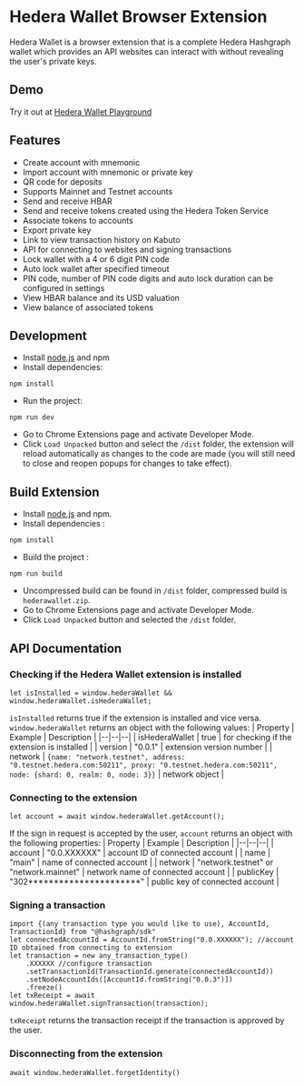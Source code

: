 # Hedera Wallet Browser Extension

Hedera Wallet is a browser extension that is a complete Hedera Hashgraph wallet which provides an API websites can interact with without revealing the user's private keys.

## Demo

Try it out at [Hedera Wallet Playground](https://hedera-wallet-playground.web.app/#/)

## Features

- Create account with mnemonic
- Import account with mnemonic or private key
- QR code for deposits
- Supports Mainnet and Testnet accounts
- Send and receive HBAR
- Send and receive tokens created using the Hedera Token Service
- Associate tokens to accounts
- Export private key
- Link to view transaction history on Kabuto
- API for connecting to websites and signing transactions
- Lock wallet with a 4 or 6 digit PIN code
- Auto lock wallet after specified timeout
- PIN code, number of PIN code digits and auto lock duration can be configured in settings
- View HBAR balance and its USD valuation
- View balance of associated tokens

## Development

- Install [node.js](https://nodejs.org/) and npm
- Install dependencies:

```
npm install
```

- Run the project:

```
npm run dev
```

- Go to Chrome Extensions page and activate Developer Mode.
- Click `Load Unpacked` button and select the `/dist` folder, the extension will reload automatically as changes to the code are made (you will still need to close and reopen popups for changes to take effect).

## Build Extension

- Install [node.js](https://nodejs.org/) and npm.
- Install dependencies :

```
npm install
```

- Build the project :

```
npm run build
```

- Uncompressed build can be found in `/dist` folder, compressed build is `hederawallet.zip`.
- Go to Chrome Extensions page and activate Developer Mode.
- Click `Load Unpacked` button and selected the `/dist` folder.

## API Documentation

### Checking if the Hedera Wallet extension is installed

```
let isInstalled = window.hederaWallet && window.hederaWallet.isHederaWallet;
```

`isInstalled` returns true if the extension is installed and vice versa.
`window.hederaWallet` returns an object with the following values:
| Property | Example | Description |
|--|--|--|
| isHederaWallet | true | for checking if the extension is installed |
| version | "0.0.1" | extension version number |
| network | `{name: "network.testnet", address: "0.testnet.hedera.com:50211", proxy: "0.testnet.hedera.com:50211", node: {shard: 0, realm: 0, node: 3}}` | network object |

### Connecting to the extension

```
let account = await window.hederaWallet.getAccount();
```

If the sign in request is accepted by the user, `account` returns an object with the following properties:
| Property | Example | Description |
|--|--|--|
| account | "0.0.XXXXXX" | account ID of connected account |
| name | "main" | name of connected account |
| network | "network.testnet" or "network.mainnet" | network name of connected account |
| publicKey | "302**********\*\***********" | public key of connected account |

### Signing a transaction

```
import {(any transaction type you would like to use), AccountId, TransactionId} from "@hashgraph/sdk"
let connectedAccountId = AccountId.fromString("0.0.XXXXXX"); //account ID obtained from connecting to extension
let transaction = new any_transaction_type()
	.XXXXXX //configure transaction
	.setTransactionId(TransactionId.generate(connectedAccountId))
	.setNodeAccountIds([AccountId.fromString("0.0.3")])
	.freeze()
let txReceipt = await window.hederaWallet.signTransaction(transaction);
```

`txReceipt` returns the transaction receipt if the transaction is approved by the user.

### Disconnecting from the extension

```
await window.hederaWallet.forgetIdentity()
```
